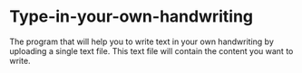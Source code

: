 # Type-in-your-own-handwriting
The program that will help you to write text in your own handwriting by uploading a single text file. This text file will contain the content you want to write. 
